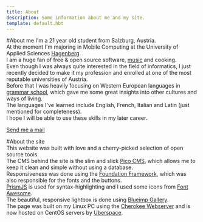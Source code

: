 ```yaml
---
title: About
description: Some information about me and my site.
template: default.hbt
---
```


#About me
I'm a 21 year old  student from Salzburg, Austria.  
At the moment I'm majoring in Mobile Computing at the University of Applied Sciences <a href="http://www-en.fh-ooe.at/hagenberg-campus/" target="_blank">Hagenberg</a>.  
I am a huge fan of free & open source software, <a href="http://www.last.fm/user/FlowingKashmir" target="_blank">music</a> and cooking.  
Even though I was always quite interested in the field of informatics, I just recently decided to make it my profession and enrolled at one of the most reputable universities of Austria.  
Before that I was heavily focusing on Western European languages in <a href="http://www.bgnonntal.at/" target="_blank">grammar school</a>, which gave me some great insights into other cultures and ways of living.  
The languages I've learned include English, French, Italian and Latin (just  mentioned for completeness).  
I hope I will be able to use these skills in my later career.  

<a href="mailto:florian.schrofner@outlook.com" target="_top" style="vertical-align: middle;">
<i class="fa fa-envelope fa-lg"></i> Send me a mail
</a>

#About the site  
This website was built with love and a cherry-picked selection of open source tools.  
The CMS behind the site is the slim and slick <a href="http://picocms.org" target="_blank">Pico CMS</a>, which allows me to keep it clean and simple without using a database.  
Responsiveness was done using the <a href="http://foundation.zurb.com/" target="_blank">Foundation Framework</a>, which was also responsible for the fonts and the buttons.  
<a href="http://prismjs.com/" target="_blank">PrismJS</a> is used for syntax-highlighting and I used some icons from <a href="http://fortawesome.github.io/Font-Awesome/" target="_blank">Font Awesome</a>.  
The beautiful, responsive lightbox is done using <a href="https://github.com/blueimp/Gallery" target="_blank">Blueimp Gallery</a>.  
The page was built on my Linux PC using the <a href="http://cherokee-project.com/" target="_blank">Cherokee Webserver</a> and is now hosted on CentOS servers by <a href="https://uberspace.de/" target="_blank">Uberspace</a>.  